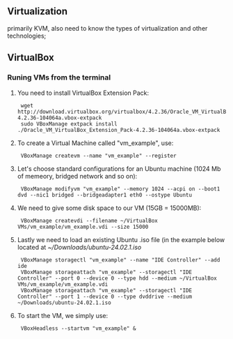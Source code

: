 ## Virtualization

primarily KVM, also need to know the types of virtualization and other technologies;


## VirtualBox


### Runing VMs from the terminal

1. You need to install VirtualBox Extension Pack:

        wget http://download.virtualbox.org/virtualbox/4.2.36/Oracle_VM_VirtualBox_Extension_Pack-4.2.36-104064a.vbox-extpack
        sudo VBoxManage extpack install ./Oracle_VM_VirtualBox_Extension_Pack-4.2.36-104064a.vbox-extpack
        
2. To create a Virtual Machine called "vm_example", use:

        VBoxManage createvm --name "vm_example" --register

3. Let's choose standard configurations for an Ubuntu machine (1024 Mb of memeory, bridged network and so on):

        VBoxManage modifyvm "vm_example" --memory 1024 --acpi on --boot1 dvd --nic1 bridged --bridgeadapter1 eth0 --ostype Ubuntu

4. We need to give some disk space to our VM (15GB = 15000MB):

        VBoxManage createvdi --filename ~/VirtualBox VMs/vm_example/vm_example.vdi --size 15000

5. Lastly we need to load an existing Ubuntu .iso file (in the example below located at *~/Downloads/ubuntu-24.02.1.iso*

        VBoxManage storagectl "vm_example" --name "IDE Controller" --add ide
        VBoxManage storageattach "vm_example" --storagectl "IDE Controller" --port 0 --device 0 --type hdd --medium ~/VirtualBox VMs/vm_example/vm_example.vdi
        VBoxManage storageattach "vm_example" --storagectl "IDE Controller" --port 1 --device 0 --type dvddrive --medium ~/Downloads/ubuntu-24.02.1.iso

6. To start the VM, we simply use:

        VBoxHeadless --startvm "vm_example" &
